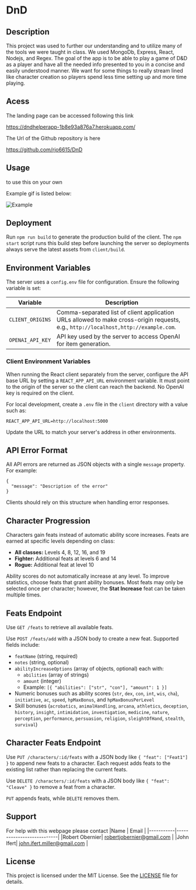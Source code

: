 # DnD

## Description

This project was used to further our understanding and to utilize many of the tools we were taught in class. We used MongoDb, Express, React, Nodejs, and Regex. The goal of the app is to be able to play a game of D&D as a player and have all the needed info presented to you in a concise and easily understood manner. We want for some things to really stream lined like character creation so players spend less time setting up and more time playing. 

## Acess

The landing page can be accessed following this link

https://dndhelperapp-1b8e93a876a7.herokuapp.com/

The Url of the Github repository is here

https://github.com/rjo6615/DnD

## Usage

to use this on your own

Example gif is listed below:

![Example](./client/public/images/Gif-for-Dnd.gif)

## Deployment

Run `npm run build` to generate the production build of the client. The `npm start` script runs this build step before launching the server so deployments always serve the latest assets from `client/build`.

## Environment Variables

The server uses a `config.env` file for configuration. Ensure the following variable is set:

| Variable | Description |
|----------|-------------|
| `CLIENT_ORIGINS` | Comma-separated list of client application URLs allowed to make cross-origin requests, e.g., `http://localhost,http://example.com`. |
| `OPENAI_API_KEY` | API key used by the server to access OpenAI for item generation. |

### Client Environment Variables

When running the React client separately from the server, configure the API base URL by setting a `REACT_APP_API_URL` environment variable. It must point to the origin of the server so the client can reach the backend. No OpenAI key is required on the client.

For local development, create a `.env` file in the `client` directory with a value such as:

```
REACT_APP_API_URL=http://localhost:5000
```

Update the URL to match your server's address in other environments.


## API Error Format

All API errors are returned as JSON objects with a single `message` property. For example:

```
{
  "message": "Description of the error"
}
```

Clients should rely on this structure when handling error responses.

## Character Progression

Characters gain feats instead of automatic ability score increases. Feats are earned at specific levels depending on class:

- **All classes:** Levels 4, 8, 12, 16, and 19
- **Fighter:** Additional feats at levels 6 and 14
- **Rogue:** Additional feat at level 10

Ability scores do not automatically increase at any level. To improve statistics, choose feats that grant ability bonuses.
Most feats may only be selected once per character; however, the **Stat Increase** feat can be taken multiple times.

## Feats Endpoint

Use `GET /feats` to retrieve all available feats.

Use `POST /feats/add` with a JSON body to create a new feat. Supported fields include:

- `featName` (string, required)
- `notes` (string, optional)
- `abilityIncreaseOptions` (array of objects, optional) each with:
  - `abilities` (array of strings)
  - `amount` (integer)
  - Example: `[{ "abilities": ["str", "con"], "amount": 1 }]`
- Numeric bonuses such as ability scores (`str`, `dex`, `con`, `int`, `wis`, `cha`), `initiative`, `ac`, `speed`, `hpMaxBonus`, and `hpMaxBonusPerLevel`
- Skill bonuses (`acrobatics`, `animalHandling`, `arcana`, `athletics`, `deception`, `history`, `insight`, `intimidation`, `investigation`, `medicine`, `nature`, `perception`, `performance`, `persuasion`, `religion`, `sleightOfHand`, `stealth`, `survival`)

## Character Feats Endpoint

Use `PUT /characters/:id/feats` with a JSON body like `{ "feat": ["Feat1"] }` to
append new feats to a character. Each request adds feats to the existing list
rather than replacing the current feats.

Use `DELETE /characters/:id/feats` with a JSON body like `{ "feat": "Cleave" }`
to remove a feat from a character.

`PUT` appends feats, while `DELETE` removes them.

## Support
For help with this webpage please contact
|Name | Email |
|-----------|---------------------------|
|Robert Obernier| robertjobernier@gmail.com |
|John Ifert| john.ifert.miller@gmail.com |

## License

This project is licensed under the MIT License. See the [LICENSE](LICENSE) file for details.
